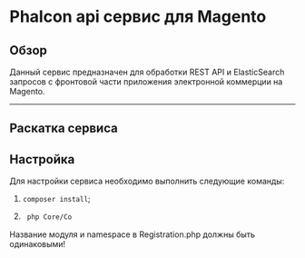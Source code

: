 # Phalcon api сервис для Magento

## Обзор
Данный сервис предназначен для обработки REST API и ElasticSearch запросов с фронтовой части 
приложения электронной коммерции на Magento.

---

## Раскатка сервиса

## Настройка
Для настройки сервиса необходимо выполнить следующие команды:
1) ```composer install```;
1) ```bash
    php Core/Co
    ```


Название модуля и namespace в Registration.php должны быть одинаковыми!

